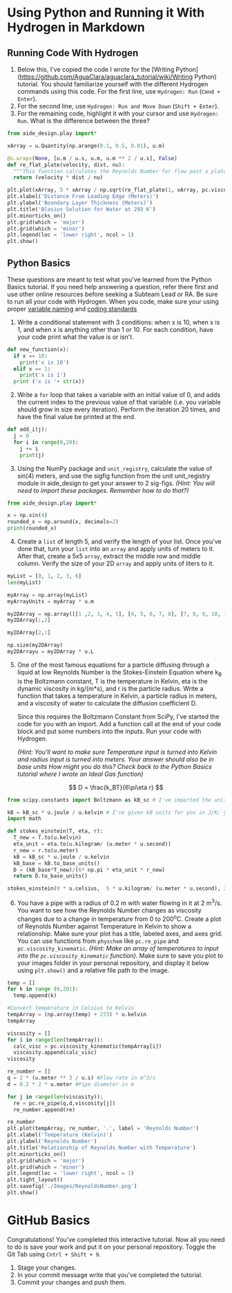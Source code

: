 # Using Python and Running it With Hydrogen in Markdown

## Running Code With Hydrogen
1. Below this, I've copied the code I wrote for the [Writing Python](https://github.com/AguaClara/aguaclara_tutorial/wiki/Writing Python) tutorial. You should familiarize yourself with the different Hydrogen commands using this code. For the first line, use `Hydrogen: Run` (`Cmnd + Enter`).
2. For the second line, use `Hydrogen: Run and Move Down` (`Shift + Enter`).
3. For the remaining code, highlight it with your cursor and use `Hydrogen: Run`. What is the difference between the three?

```python
from aide_design.play import*

xArray = u.Quantity(np.arange(0.1, 0.5, 0.01), u.m)

@u.wraps(None, [u.m / u.s, u.m, u.m ** 2 / u.s], False)
def re_flat_plate(velocity, dist, nu):
  """This function calculates the Reynolds Number for flow past a plate using fluid velocity, plate length, and kinematic viscosity."""
  return (velocity * dist / nu)

plt.plot(xArray, 5 * xArray / np.sqrt(re_flat_plate(1, xArray, pc.viscosity_kinematic(293 * u.kelvin))), '-', label = 'Blasius Solution')
plt.xlabel('Distance From Leading Edge (Meters)')
plt.ylabel('Boundary Layer Thickness (Meters)')
plt.title('Blasius Solution for Water at 293 K')
plt.minorticks_on()
plt.grid(which = 'major')
plt.grid(which = 'minor')
plt.legend(loc = 'lower right', ncol = 1)
plt.show()
```

## Python Basics
These questions are meant to test what you've learned from the Python Basics tutorial. If you need help answering a question, refer there first and use other online resources before seeking a Subteam Lead or RA. Be sure to run all your code with Hydrogen. When you code, make sure your using proper [variable naming](https://github.com/AguaClara/aide_design/wiki/Variable-Naming) and [coding standards](https://github.com/AguaClara/aide_design/wiki/Standards)

1. Write a conditional statement with 3 conditions: when x is 10, when x is 1, and when x is anything other than 1 or 10. For each condition, have your code print what the value is or isn't.

<!--- Fill you answer here. --->
```Python
def new_function(x):
  if x == 10:
    print('x is 10')
  elif x == 1:
    print('x is 1')
  print ('x is '+ str(x))
  ```



2. Write a `for` loop that takes a variable with an initial value of 0, and adds the current index to the previous value of that variable (i.e. you variable should grow in size every iteration). Perform the iteration 20 times, and have the final value be printed at the end.

<!--- Fill you answer here. --->

```python
def add_i(j):
  j = 0
  for i in range(0,20):
    j += i
    print(j)


```




3. Using the NumPy package and `unit_registry`, calculate the value of sin(4) meters, and use the sigfig function from the unit unit_registry module in aide_design to get your answer to 2 sig-figs. *(Hint: You will need to import these packages. Remember how to do that?)*
```python
from aide_design.play import*

x = np.sin(4)
rounded_x = np.around(x, decimals=2)
print(rounded_x)
```


4. Create a `list` of length 5, and verify the length of your list. Once you've done that, turn your `list` into an `array` and apply units of meters to it. After that, create a 5x5 `array`, extract the middle row and middle column. Verify the size of your 2D `array` and apply units of liters to it.

```python
myList = [0, 1, 2, 3, 6]
len(myList)

myArray = np.array(myList)
myArrayUnits = myArray * u.m

my2DArray = np.array([[1 ,2, 3, 4, 5], [4, 5, 6, 7, 8], [7, 8, 9, 10, 11], [1, 2, 3, 4, 5], [0, 1, 2, 3, 4]])
my2DArray[:,2]

my2DArray[2,:]

np.size(my2DArray)
my2DArrayu = my2DArray * u.L
```




5.  One of the most famous equations for a particle diffusing through a liquid at low Reynolds Number is the Stokes-Einstein Equation where k<sub>B</sub> is the Boltzmann constant, T is the temperature in Kelvin, eta is the dynamic viscosity in kg/(m*s), and r is the particle radius. Write a function that takes a temperature in Kelvin, a particle radius in meters, and a viscosity of water to calculate the diffusion coefficient D.

    Since this requires the Boltzmann Constant from SciPy, I've started the code for you with an import. Add a function call at the end of your code block and put some numbers into the inputs. Run your code with Hydrogen.

    *(Hint: You'll want to make sure Temperature input is turned into Kelvin and radius input is turned into meters. Your answer should also be in base units How might you do this? Check back to the Python Basics tutorial where I wrote an Ideal Gas function)*

$$ D = \frac{k_BT}{6\pi\eta r} $$

```python
from scipy.constants import Boltzmann as kB_sc # I've imported the unitless value for kB from SciPy

kB = kB_sc * u.joule / u.kelvin # I've given kB units for you in J/K; you can use the kB variable to give you Boltzmann's constant with units
import math

def stokes_einstein(T, eta, r):
  T_new = T.to(u.kelvin)
  eta_unit = eta.to(u.kilogram/ (u.meter * u.second))
  r_new = r.to(u.meter)
  kB = kB_sc * u.joule / u.kelvin
  kB_base = kB.to_base_units()
  D = (kB_base*T_new)/(6* np.pi * eta_unit * r_new)
  return D.to_base_units()

stokes_einstein(0 * u.celsius,  5 * u.kilogram/ (u.meter * u.second), 2 * u.meter)

```

6. You have a pipe with a radius of 0.2 m with water flowing in it at 2 m<sup>3</sup>/s. You want to see how the Reynolds Number changes as viscosity changes due to a change in temperature from 0 to 200<sup>o</sup>C. Create a plot of Reynolds Number against Temperature in Kelvin to show a relationship. Make sure your plot has a title, labeled axes, and axes grid. You can use functions from `physchem` like `pc.re_pipe` and `pc.viscosity_kinematic`. *(Hint: Make an array of temperatures to input into the `pc.viscosity_kinematic` function)*. Make sure to save you plot to your images folder in your personal repository, and display it below using `plt.show()` and a relative file path to the image.

```python
temp = []
for k in range (0,201):
  temp.append(k)

#Convert temperature in Celsius to Kelvin
tempArray = (np.array(temp) + 273) * u.kelvin
tempArray

viscosity = []
for i in range(len(tempArray)):
  calc_visc = pc.viscosity_kinematic(tempArray[i])
  viscosity.append(calc_visc)
viscosity

re_number = []
q = 2 * (u.meter ** 3 / u.s) #Flow rate in m^3/s
d = 0.2 * 2 * u.meter #Pipe diameter in m

for j in range(len(viscosity)):
  re = pc.re_pipe(q,d,viscosity[j])
  re_number.append(re)

re_number
plt.plot(tempArray, re_number, '.', label = 'Reynolds Number')
plt.xlabel('Temperature (Kelvin)')
plt.ylabel('Reynolds Number')
plt.title('Relationship of Reynolds Number with Temperature')
plt.minorticks_on()
plt.grid(which = 'major')
plt.grid(which = 'minor')
plt.legend(loc = 'lower right', ncol = 1)
plt.tight_layout()
plt.savefig('./Images/ReynoldsNumber.png')
plt.show()
```

# GitHub Basics
Congratulations! You've completed this interactive tutorial. Now all you need to do is save your work and put it on your personal repository. Toggle the Git Tab using `Cntrl + Shift + 9`.

1. Stage your changes.
2. In your commit message write that you've completed the tutorial.
3. Commit your changes and push them.
